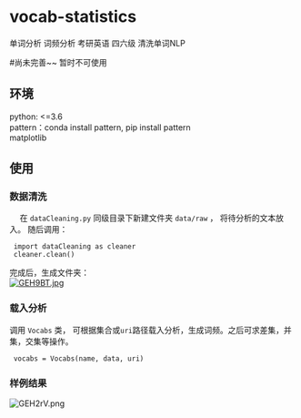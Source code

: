 # vocab-statistics
单词分析 词频分析 考研英语 四六级 清洗单词NLP

#尚未完善~~ 暂时不可使用

## 环境
python: <=3.6  
pattern：conda install pattern, pip install pattern  
matplotlib

## 使用
### 数据清洗
&emsp; 在 `dataCleaning.py` 同级目录下新建文件夹 `data/raw` ， 将待分析的文本放入。
随后调用：
```
 import dataCleaning as cleaner
 cleaner.clean()
```

完成后，生成文件夹：   
[![GEH9BT.jpg](https://s1.ax1x.com/2020/03/29/GEH9BT.jpg)](https://imgchr.com/i/GEH9BT)

### 载入分析
调用 `Vocabs` 类， 可根据集合或`uri`路径载入分析，生成词频。之后可求差集，并集，交集等操作。
```
 vocabs = Vocabs(name, data, uri)
```

### 样例结果

![GEH2rV.png](https://s1.ax1x.com/2020/03/29/GEH2rV.png)
